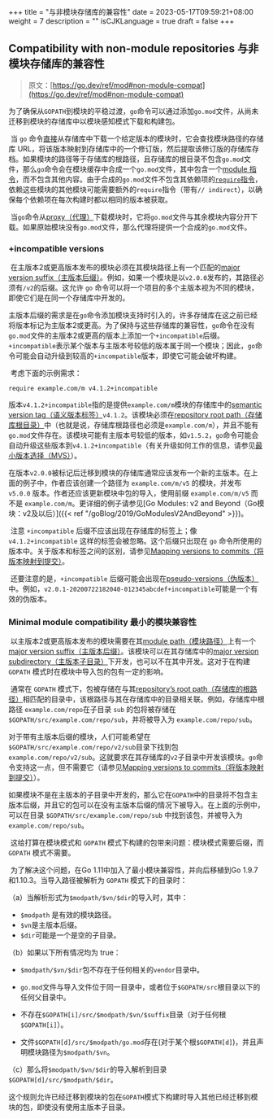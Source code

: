 +++
title = "与非模块存储库的兼容性"
date = 2023-05-17T09:59:21+08:00
weight = 7
description = ""
isCJKLanguage = true
draft = false
+++
## Compatibility with non-module repositories 与非模块存储库的兼容性

> 原文：[https://go.dev/ref/mod#non-module-compat](https://go.dev/ref/mod#non-module-compat)

​	为了确保从`GOPATH`到模块的平稳过渡，`go`命令可以通过添加`go.mod`文件，从尚未迁移到模块的存储库中以模块感知模式下载和构建包。

​	当 `go` 命令[直接](../VersionControlSystems)从存储库中下载一个给定版本的模块时，它会查找模块路径的存储库 URL，将该版本映射到存储库中的一个修订版，然后提取该修订版的存储库存档。如果模块的路径等于存储库的根路径，且存储库的根目录不包含`go.mod`文件，那么`go`命令会在模块缓存中合成一个`go.mod`文件，其中包含一个[module 指令](../gomodFiles#module-directive)，而不包含其他内容。由于合成的`go.mod`文件不包含其依赖项的[`require`指令](../gomodFiles#require-directive)，依赖这些模块的其他模块可能需要额外的`require`指令（带有`// indirect`），以确保每个依赖项在每次构建时都以相同的版本被获取。

​	当`go`命令从[proxy（代理）](../ModuleProxies#communicating-with-proxies)下载模块时，它将`go.mod`文件与其余模块内容分开下载。如果原始模块没有`go.mod`文件，那么代理将提供一个合成的`go.mod`文件。

### +incompatible versions

​	在主版本2或更高版本发布的模块必须在其模块路径上有一个匹配的[major version suffix（主版本后缀）](../ModulesPackagesAndVersions#major-version-suffixes)。例如，如果一个模块是以`v2.0.0`发布的，其路径必须有`/v2`的后缀。这允许 `go` 命令可以将一个项目的多个主版本视为不同的模块，即使它们是在同一个存储库中开发的。

​	主版本后缀的需求是在`go`命令添加模块支持时引入的，许多存储库在这之前已经将版本标记为主版本2或更高。为了保持与这些存储库的兼容性，`go`命令在没有`go.mod`文件的主版本2或更高的版本上添加一个`+incompatible`后缀。`+incompatible`表示某个版本与主版本号较低的版本属于同一个模块；因此，`go`命令可能会自动升级到较高的`+incompatible`版本，即使它可能会破坏构建。

​	考虑下面的示例需求：

```
require example.com/m v4.1.2+incompatible
```

​	版本`v4.1.2+incompatible`指的是提供`example.com/m`模块的存储库中的[semantic version tag（语义版本标签）](../Glossary#semantic-version-tag)`v4.1.2`。该模块必须在[repository root path（存储库根目录）](../Glossary#module-path)中（也就是说，存储库根路径也必须是`example.com/m`），并且不能有`go.mod`文件存在。该模块可能有主版本号较低的版本，如`v1.5.2`，`go`命令可能会自动升级这些版本到`v4.1.2+incompatible`（有关升级如何工作的信息，请参见[最小版本选择（MVS）](../MVS)）。

​	在版本`v2.0.0`被标记后迁移到模块的存储库通常应该发布一个新的主版本。在上面的例子中，作者应该创建一个路径为 `example.com/m/v5` 的模块，并发布 `v5.0.0` 版本。作者还应该更新模块中包的导入，使用前缀 `example.com/m/v5` 而不是 `example.com/m`。更详细的例子请参见[Go Modules: v2 and Beyond（Go模块：v2及以后）]({{< ref "/goBlog/2019/GoModulesV2AndBeyond" >}})。

​	注意 `+incompatible` 后缀不应该出现在存储库的标签上；像 `v4.1.2+incompatible` 这样的标签会被忽略。这个后缀只出现在 `go` 命令所使用的版本中。关于版本和标签之间的区别，请参见[Mapping versions to commits（将版本映射到提交）](../VersionControlSystems#mapping-versions-to-commits)。

​	还要注意的是，`+incompatible` 后缀可能会出现在[pseudo-versions（伪版本）](../Glossary#pseudo-version)中。例如，`v2.0.1-20200722182040-012345abcdef+incompatible`可能是一个有效的伪版本。

### Minimal module compatibility 最小的模块兼容性

​	以主版本2或更高版本发布的模块需要在其[module path（模块路径）](../Glossary#module-path)上有一个[major version suffix（主版本后缀）](../Glossary#major-version-suffix)。该模块可以在其存储库中的[major version subdirectory（主版本子目录）](../Glossary#major-version-subdirectory)下开发，也可以不在其中开发。这对于在构建 `GOPATH` 模式时在模块中导入包的包有一定的影响。

​	通常在 `GOPATH` 模式下，包被存储在与其[repository’s root path（存储库的根路径）](../Glossary#repository-root-path)相匹配的目录中，该根路径与其在存储库中的目录相关联。例如，存储库中根路径 `example.com/repo`在子目录 `sub` 的包将被存储在 `$GOPATH/src/example.com/repo/sub`，并将被导入为 `example.com/repo/sub`。

​	对于带有主版本后缀的模块，人们可能希望在`$GOPATH/src/example.com/repo/v2/sub`目录下找到包`example.com/repo/v2/sub`。这就要求在其存储库的`v2`子目录中开发该模块。`go`命令支持这一点，但不需要它（请参见[Mapping versions to commits（将版本映射到提交）](../VersionControlSystems#mapping-versions-to-commits)）。

​	如果模块不是在主版本的子目录中开发的，那么它在`GOPATH`中的目录将不包含主版本后缀，并且它的包可以在没有主版本后缀的情况下被导入。在上面的示例中，可以在目录 `$GOPATH/src/example.com/repo/sub` 中找到该包，并被导入为 `example.com/repo/sub`。

​	这给打算在模块模式和 `GOPATH` 模式下构建的包带来问题：模块模式需要后缀，而 `GOPATH` 模式不需要。

​	为了解决这个问题，在Go 1.11中加入了最小模块兼容性，并向后移植到Go 1.9.7和1.10.3。当导入路径被解析为 `GOPATH` 模式下的目录时：

（a）当解析形式为`$modpath/$vn/$dir`的导入时，其中：

- `$modpath` 是有效的模块路径。
- `$vn`是主版本后缀。
- `$dir`可能是一个是空的子目录。

（b）如果以下所有情况均为 true：

- `$modpath/$vn/$dir`包不存在于任何相关的`vendor`目录中。

- `go.mod`文件与导入文件位于同一目录中，或者位于`$GOPATH/src`根目录以下的任何父目录中。

- 不存在`$GOPATH[i]/src/$modpath/$vn/$suffix`目录（对于任何根`$GOPATH[i]`）。

- 文件`$GOPATH[d]/src/$modpath/go.mod`存在(对于某个根`$GOPATH[d]`)，并且声明模块路径为`$modpath/$vn`。


（c）那么将`$modpath/$vn/$dir`的导入解析到目录`$GOPATH[d]/src/$modpath/$dir`。

​	这个规则允许已经迁移到模块的包在`GOPATH`模式下构建时导入其他已经迁移到模块的包，即使没有使用主版本子目录。